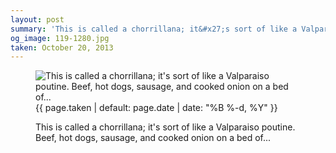 ```yaml
---
layout: post
summary: 'This is called a chorrillana; it&#x27;s sort of like a Valparaiso poutine. Beef, hot dogs, sausage, and cooked onion on a bed of...'
og_image: 119-1280.jpg
taken: October 20, 2013
---
```


<figure class="post" data-src="{{ site.assets_url }}/{{ page.og_image }}" data-sub-html='#caption-{{ page.id | remove_first: "/" }}'>
<img alt="This is called a chorrillana; it's sort of like a Valparaiso poutine. Beef, hot dogs, sausage, and cooked onion on a bed of..." sizes="(min-width: 700px) 50vw, calc(100vw - 2rem)" src="{{ site.assets_url }}/119-640.jpg" srcset="{{ site.assets_url }}/119-1280.jpg 1280w, {{ site.assets_url }}/119-960.jpg 960w, {{ site.assets_url }}/119-640.jpg 640w, {{ site.assets_url }}/119-320.jpg 320w"/>
<figcaption id='caption-{{ page.id | remove_first: "/" }}'>
<time>{{ page.taken | default: page.date | date: "%B %-d, %Y" }}</time>
<p>This is called a chorrillana; it's sort of like a Valparaiso poutine. Beef, hot dogs, sausage, and cooked onion on a bed of...</p>
</figcaption>
</figure>
